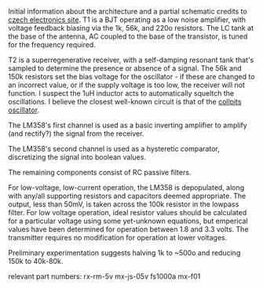Initial information about the architecture and a partial schematic credits to [czech electronics site](http://danyk.cz/reverz21.html).
T1 is a BJT operating as a low noise amplifier, with voltage feedback biasing via the 1k, 56k, and 220o resistors. The LC tank at the base of the antenna, AC coupled to the base of the transistor, is tuned for the frequency required.

T2 is a superregenerative receiver, with a self-damping resonant tank that's sampled to determine the presence or absence of a signal. The 56k and 150k resistors set the bias voltage for the oscillator - if these are changed to an incorrect value, or if the supply voltage is too low, the receiver will not function. I suspect the 1uH inductor acts to automatically squeltch the oscillations. I believe the closest well-known circuit is that of the [collpits oscillator](https://en.wikipedia.org/wiki/Colpitts_oscillator).

The LM358's first channel is used as a basic inverting amplifier to amplify (and rectify?) the signal from the receiver.

The LM358's second channel is used as a hysteretic comparator, discretizing the signal into boolean values.

The remaining components consist of RC passive filters.



For low-voltage, low-current operation, the LM358 is depopulated, along with any/all supporting resistors and capacitors deemed appropriate. The output, less than 50mV, is taken across the 100k resistor in the lowpass filter. For low voltage operation, ideal resistor values should be calculated for a particular voltage using some yet-unknown equations, but emperical values have been determined for operation between 1.8 and 3.3 volts. The transmitter requires no modification for operation at lower voltages.

Preliminary experimentation suggests halving 1k to ~500o and reducing 150k to 40k-80k.





relevant part numbers: rx-rm-5v mx-js-05v fs1000a mx-f01

